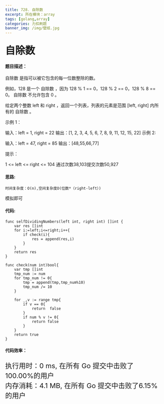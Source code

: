 ```yaml
---
title: 728. 自除数
excerpt: 所在模块：array
tags: [golang,array]
categories: 力扣刷题
banner_img: /img/壁纸.jpg
---
```


### <font size=6px>自除数</font>

#### 题目描述：

自除数 是指可以被它包含的每一位数整除的数。

例如，128 是一个 自除数 ，因为 128 % 1 == 0，128 % 2 == 0，128 % 8 == 0。
自除数 不允许包含 0 。

给定两个整数 left 和 right ，返回一个列表，列表的元素是范围 [left, right] 内所有的 自除数 。

 

示例 1：

输入：left = 1, right = 22
输出：[1, 2, 3, 4, 5, 6, 7, 8, 9, 11, 12, 15, 22]
示例 2:

输入：left = 47, right = 85
输出：[48,55,66,77]


提示：

1 <= left <= right <= 104
通过次数38,103提交次数50,927

#### 思路:

```
时间复杂度：O(n),空间复杂度O(位数*（right-left）)
```

模拟即可

#### 代码:

```golang
func selfDividingNumbers(left int, right int) []int {
    var res []int
    for i:=left;i<=right;i++{
        if check(i){
            res = append(res,i)
        }
    }
    return res
}

func check(num int)bool{
    var tmp []int
    tmp_num := num
    for tmp_num != 0{
        tmp = append(tmp,tmp_num%10)
        tmp_num /= 10
    } 
 
    for _,v := range tmp{
        if v == 0{
            return  false
        }
        if num % v != 0{
            return false
        }
    }
    return true
}
```

#### 代码效率：

<p class="note note-primary"; style="font-size:22px">
   执行用时：0 ms, 在所有 Go 提交中击败了100.00%的用户<br>
   内存消耗：4.1 MB, 在所有 Go 提交中击败了6.15%的用户
</p>

